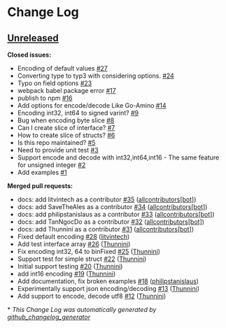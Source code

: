 # Change Log

## [Unreleased](https://github.com/cybercongress/js-amino/tree/HEAD)

**Closed issues:**

- Encoding of default values [\#27](https://github.com/cybercongress/js-amino/issues/27)
- Converting type to typ3 with considering options. [\#24](https://github.com/cybercongress/js-amino/issues/24)
- Typo on field options [\#23](https://github.com/cybercongress/js-amino/issues/23)
- webpack babel package error [\#17](https://github.com/cybercongress/js-amino/issues/17)
- publish to npm [\#16](https://github.com/cybercongress/js-amino/issues/16)
- Add options for encode/decode Like Go-Amino [\#14](https://github.com/cybercongress/js-amino/issues/14)
- Encoding int32, int64 to signed varint?  [\#9](https://github.com/cybercongress/js-amino/issues/9)
- Bug when encoding byte slice [\#8](https://github.com/cybercongress/js-amino/issues/8)
- Can I create slice of interface? [\#7](https://github.com/cybercongress/js-amino/issues/7)
- How to create slice of structs? [\#6](https://github.com/cybercongress/js-amino/issues/6)
- Is this repo maintained? [\#5](https://github.com/cybercongress/js-amino/issues/5)
- Need to provide unit test [\#3](https://github.com/cybercongress/js-amino/issues/3)
- Support encode and decode with int32,int64,int16 - The same feature for unsigned integer [\#2](https://github.com/cybercongress/js-amino/issues/2)
- Add examples [\#1](https://github.com/cybercongress/js-amino/issues/1)

**Merged pull requests:**

- docs: add litvintech as a contributor [\#35](https://github.com/cybercongress/js-amino/pull/35) ([allcontributors[bot]](https://github.com/apps/allcontributors))
- docs: add SaveTheAles as a contributor [\#34](https://github.com/cybercongress/js-amino/pull/34) ([allcontributors[bot]](https://github.com/apps/allcontributors))
- docs: add philipstanislaus as a contributor [\#33](https://github.com/cybercongress/js-amino/pull/33) ([allcontributors[bot]](https://github.com/apps/allcontributors))
- docs: add TanNgocDo as a contributor [\#32](https://github.com/cybercongress/js-amino/pull/32) ([allcontributors[bot]](https://github.com/apps/allcontributors))
- docs: add Thunnini as a contributor [\#31](https://github.com/cybercongress/js-amino/pull/31) ([allcontributors[bot]](https://github.com/apps/allcontributors))
- Fixed default encoding [\#28](https://github.com/cybercongress/js-amino/pull/28) ([litvintech](https://github.com/litvintech))
- Add test interface array [\#26](https://github.com/cybercongress/js-amino/pull/26) ([Thunnini](https://github.com/Thunnini))
- Fix encoding int32, 64 to binFixed [\#25](https://github.com/cybercongress/js-amino/pull/25) ([Thunnini](https://github.com/Thunnini))
- Support test for simple struct [\#22](https://github.com/cybercongress/js-amino/pull/22) ([Thunnini](https://github.com/Thunnini))
- Initial support testing [\#20](https://github.com/cybercongress/js-amino/pull/20) ([Thunnini](https://github.com/Thunnini))
- add int16 encoding [\#19](https://github.com/cybercongress/js-amino/pull/19) ([Thunnini](https://github.com/Thunnini))
- Add documentation, fix broken examples [\#18](https://github.com/cybercongress/js-amino/pull/18) ([philipstanislaus](https://github.com/philipstanislaus))
- Experimentally support json encoding/decoding [\#13](https://github.com/cybercongress/js-amino/pull/13) ([Thunnini](https://github.com/Thunnini))
- Add support to encode, decode utf8 [\#12](https://github.com/cybercongress/js-amino/pull/12) ([Thunnini](https://github.com/Thunnini))



\* *This Change Log was automatically generated by [github_changelog_generator](https://github.com/skywinder/Github-Changelog-Generator)*